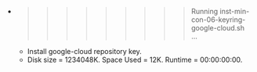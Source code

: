 * >>>>>>>>> Running inst-min-con-06-keyring-google-cloud.sh ...
  * Install google-cloud repository key.
  * Disk size = 1234048K. Space Used = 12K. Runtime = 00:00:00:00.
